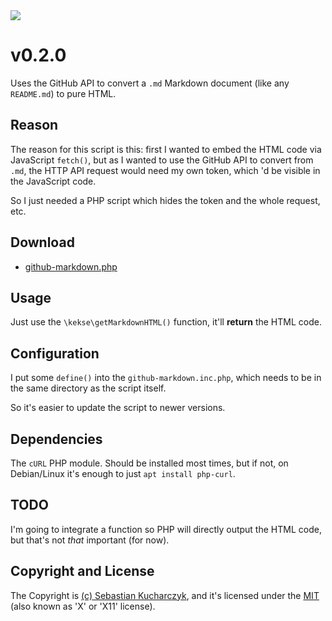 <img src="https://kekse.biz/php/count.php?draw&override=github:github-markdown&text=v4&draw" />

# v**0.2.0**
Uses the GitHub API to convert a `.md` Markdown document (like any `README.md`) to pure HTML.

## Reason
The reason for this script is this: first I wanted to embed the HTML code via JavaScript `fetch()`,
but as I wanted to use the GitHub API to convert from `.md`, the HTTP API request would need my own
token, which 'd be visible in the JavaScript code.

So I just needed a PHP script which hides the token and the whole request, etc.

## Download
* [github-markdown.php](php/github-markdown.php)

## Usage
Just use the `\kekse\getMarkdownHTML()` function, it'll **return** the HTML code.

## Configuration
I put some `define()` into the `github-markdown.inc.php`, which needs to be in
the same directory as the script itself.

So it's easier to update the script to newer versions.

## Dependencies
The `cURL` PHP module. Should be installed most times, but if not, on Debian/Linux it's enough to
just `apt install php-curl`.

## TODO
I'm going to integrate a function so PHP will directly output the HTML code, but that's not _that_
important (for now).

## Copyright and License
The Copyright is [(c) Sebastian Kucharczyk](COPYRIGHT.txt),
and it's licensed under the [MIT](LICENSE.txt) (also known as 'X' or 'X11' license).

